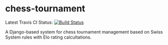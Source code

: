 chess-tournament
================
Latest Travis CI Status: [![Build Status](https://travis-ci.org/jcdenton/chess-tournament.png?branch=master)](https://travis-ci.org/jcdenton/chess-tournament)

A Django-based system for chess tournament management based on Swiss System rules with Elo rating calcultations.
